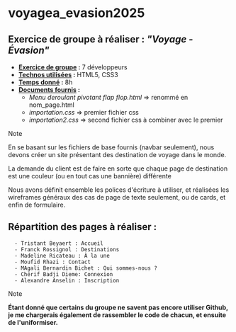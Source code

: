 # voyagea_evasion2025 #

## Exercice de groupe à réaliser : ***"Voyage - Évasion"*** ##

- **<ins>Exercice de groupe</ins> :** 7 développeurs
- **<ins>Technos utilisées</ins> :** HTML5, CSS3
- **<ins>Temps donné</ins> :** 8h
- **<ins>Documents fournis</ins> :**
  - *Menu deroulant pivotant flap flop.html* => renommé en nom_page.html
  - *importation.css* => premier fichier css
  - *importation2.css* => second fichier css à combiner avec le premier


> [!NOTE]
> En se basant sur les fichiers de base fournis (navbar seulement), nous devons créer un site présentant des destination de voyage dans le monde.
>
> La demande du client est de faire en sorte que chaque page de destination est une couleur (ou en tout cas une bannière) différente 
>
> Nous avons définit ensemble les polices d'écriture à utiliser, et réalisées les wireframes généraux des cas de page de texte seulement, ou de cards, et enfin de formulaire. 



## Répartition des pages à réaliser : ##
```
  - Tristant Beyaert : Accueil
  - Franck Rossignol : Destinations
  - Madeline Ricateau : À la une
  - Moufid Rhazi : Contact
  - MAgali Bernardin Bichet : Qui sommes-nous ?
  - Chérif Badji Dieme: Connexion
  - Alexandre Anselin : Inscription
```

> [!NOTE]
> **Étant donné que certains du groupe ne savent pas encore utiliser Github, je me chargerais également de rassembler le code de chacun, et ensuite de l'uniformiser.**
